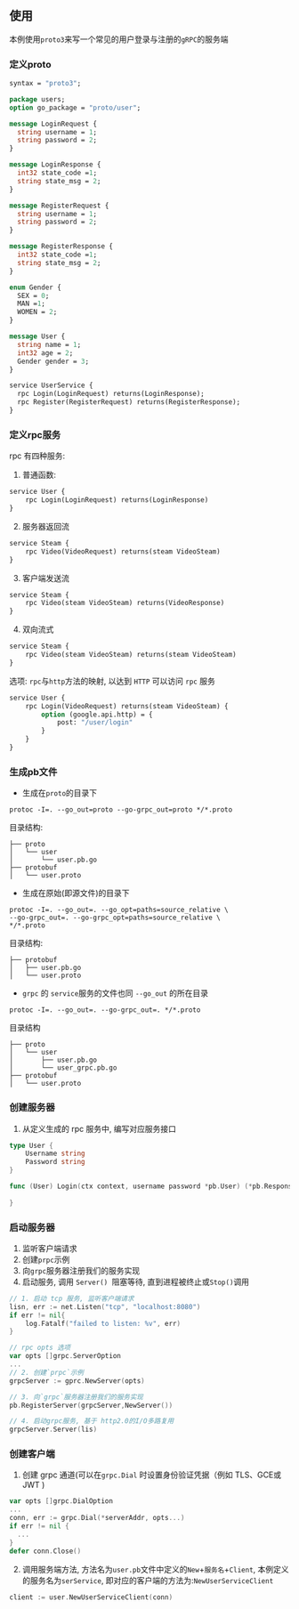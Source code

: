 ## 使用

本例使用`proto3`来写一个常见的用户登录与注册的`gRPC`的服务端

###  定义proto
```protobuf
syntax = "proto3";

package users;
option go_package = "proto/user";

message LoginRequest {
  string username = 1;
  string password = 2;
}

message LoginResponse {
  int32 state_code =1;
  string state_msg = 2;
}

message RegisterRequest {
  string username = 1;
  string password = 2;
}

message RegisterResponse {
  int32 state_code =1;
  string state_msg = 2;
}

enum Gender {
  SEX = 0;
  MAN =1;
  WOMEN = 2;
}

message User {
  string name = 1;
  int32 age = 2;
  Gender gender = 3;
}

service UserService {
  rpc Login(LoginRequest) returns(LoginResponse);
  rpc Register(RegisterRequest) returns(RegisterResponse);
}

```

### 定义rpc服务
rpc 有四种服务:
1. 普通函数:
```protobuf
service User {
	rpc Login(LoginRequest) returns(LoginResponse)
}
```

2. 服务器返回流
```protobuf
service Steam {
	rpc Video(VideoRequest) returns(steam VideoSteam)
}
```

3. 客户端发送流
```protobuf
service Steam {
	rpc Video(steam VideoSteam) returns(VideoResponse)
}
```

4.  双向流式
```protobuf
service Steam {
	rpc Video(steam VideoSteam) returns(steam VideoSteam)
}
```
选项:
`rpc`与`http`方法的映射, 以达到 `HTTP` 可以访问 `rpc` 服务
```protobuf
service User {
	rpc Login(VideoRequest) returns(steam VideoSteam) {
		option (google.api.http) = {
			post: "/user/login"	
		}
	}
}
```

### 生成pb文件

- 生成在`proto`的目录下
```shell
protoc -I=. --go_out=proto --go-grpc_out=proto */*.proto
```

目录结构:
```
├── proto
│   └── user
│       └── user.pb.go
├── protobuf
│   └── user.proto
```

- 生成在原始(即源文件)的目录下
```shell
protoc -I=. --go_out=. --go_opt=paths=source_relative \
--go-grpc_out=. --go-grpc_opt=paths=source_relative \
*/*.proto
```

目录结构:
```
├── protobuf
│   ├── user.pb.go
│   └── user.proto
```

- `grpc` 的 `service`服务的文件也同 `--go_out` 的所在目录
```shell
protoc -I=. --go_out=. --go-grpc_out=. */*.proto
```

目录结构
```
├── proto
│   └── user
│       ├── user.pb.go
│       └── user_grpc.pb.go
├── protobuf
│   └── user.proto
```

### 创建服务器
1. 从定义生成的 rpc 服务中, 编写对应服务接口

```go
type User {
	Username string
	Password string
}

func (User) Login(ctx context, username password *pb.User) (*pb.Response, error){
	
}
```

### 启动服务器
1. 监听客户端请求
2. 创建`prpc`示例
3. 向`grpc`服务器注册我们的服务实现
4. 启动服务, 调用 `Server() `阻塞等待, 直到进程被终止或`Stop()`调用

```go
// 1. 启动 tcp 服务, 监听客户端请求
lisn, err := net.Listen("tcp", "localhost:8080")
if err != nil{
	log.Fatalf("failed to listen: %v", err)
}

// rpc opts 选项
var opts []grpc.ServerOption
...
// 2. 创建`prpc`示例
grpcServer := gprc.NewServer(opts)

// 3. 向`grpc`服务器注册我们的服务实现
pb.RegisterServer(grpcServer,NewServer())

// 4. 启动grpc服务, 基于 http2.0的I/O多路复用
grpcServer.Server(lis)
```
### 创建客户端

1. 创建 grpc 通道(可以在`grpc.Dial` 时设置身份验证凭据（例如 TLS、GCE或 JWT )
```go
var opts []grpc.DialOption
...
conn, err := grpc.Dial(*serverAddr, opts...)
if err != nil {
  ...
}
defer conn.Close()
```

2. 调用服务端方法, 方法名为`user.pb`文件中定义的`New`+`服务名`+`Client`, 本例定义的服务名为`serService`, 即对应的客户端的方法为:`NewUserServiceClient`
```go
client := user.NewUserServiceClient(conn)
```